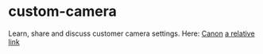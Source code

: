 # custom-camera
Learn, share and discuss customer camera settings.
Here: [Canon](settings1.md "Title")
[a relative link](other_file.md)
